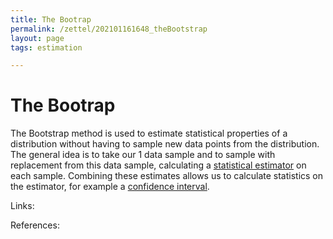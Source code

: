 ```yaml
---
title: The Bootrap
permalink: /zettel/202101161648_theBootstrap
layout: page
tags: estimation

---
```

# The Bootrap

The Bootstrap method is used to estimate statistical properties of a distribution without having to sample new data points from the distribution. The 
general idea is to take our 1 data sample and to sample with replacement from this data sample, calculating a [statistical estimator](202012241539_estimatorDefinition) 
on each sample. Combining these estimates allows us to calculate statistics on the estimator, for example a [confidence interval](TODOs).

Links: 

References: 

